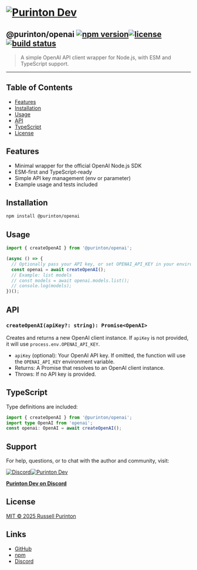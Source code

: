 # [![Purinton Dev](https://purinton.us/logos/brand.png)](https://discord.gg/QSBxQnX7PF)

## @purinton/openai [![npm version](https://img.shields.io/npm/v/@purinton/openai.svg)](https://www.npmjs.com/package/@purinton/openai)[![license](https://img.shields.io/github/license/purinton/openai.svg)](LICENSE)[![build status](https://github.com/purinton/openai/actions/workflows/nodejs.yml/badge.svg)](https://github.com/purinton/openai/actions)

> A simple OpenAI API client wrapper for Node.js, with ESM and TypeScript support.

---

## Table of Contents

- [Features](#features)
- [Installation](#installation)
- [Usage](#usage)
- [API](#api)
- [TypeScript](#typescript)
- [License](#license)

## Features

- Minimal wrapper for the official OpenAI Node.js SDK
- ESM-first and TypeScript-ready
- Simple API key management (env or parameter)
- Example usage and tests included

## Installation

```bash
npm install @purinton/openai
```

## Usage

```js
import { createOpenAI } from '@purinton/openai';

(async () => {
  // Optionally pass your API key, or set OPENAI_API_KEY in your environment
  const openai = await createOpenAI();
  // Example: list models
  // const models = await openai.models.list();
  // console.log(models);
})();
```

## API

### `createOpenAI(apiKey?: string): Promise<OpenAI>`

Creates and returns a new OpenAI client instance. If `apiKey` is not provided, it will use `process.env.OPENAI_API_KEY`.

- `apiKey` (optional): Your OpenAI API key. If omitted, the function will use the `OPENAI_API_KEY` environment variable.
- Returns: A Promise that resolves to an OpenAI client instance.
- Throws: If no API key is provided.

## TypeScript

Type definitions are included:

```ts
import { createOpenAI } from '@purinton/openai';
import type OpenAI from 'openai';
const openai: OpenAI = await createOpenAI();
```

## Support

For help, questions, or to chat with the author and community, visit:

[![Discord](https://purinton.us/logos/discord_96.png)](https://discord.gg/QSBxQnX7PF)[![Purinton Dev](https://purinton.us/logos/purinton_96.png)](https://discord.gg/QSBxQnX7PF)

**[Purinton Dev on Discord](https://discord.gg/QSBxQnX7PF)**

## License

[MIT © 2025 Russell Purinton](LICENSE)

## Links

- [GitHub](https://github.com/purinton/openai)
- [npm](https://www.npmjs.com/package/@purinton/openai)
- [Discord](https://discord.gg/QSBxQnX7PF)
